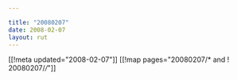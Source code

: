 ```yaml
---

title: "20080207"
date: 2008-02-07
layout: rut
---
```


[[!meta updated="2008-02-07"]]
[[!map pages="20080207/* and ! 20080207/*/*"]]
